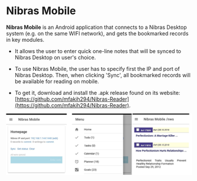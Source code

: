 # Nibras Mobile

**Nibras Mobile** is an Android application that connects to a Nibras Desktop system (e.g. on the same WIFI network), and gets the bookmarked records in key modules.

* It allows the user to enter quick one-line notes that will be synced to Nibras Desktop on user's choice.


* To use Nibras Mobile, the user has to specify first the IP and port of Nibras Desktop. Then, when clicking 'Sync', all bookmarked records will be available for reading on mobile.

* To get it, download and install the .apk release found on its website: 
[https://github.com/mfakih294/Nibras-Reader](https://github.com/mfakih294/Nibras-Reader).

![Screenshots](https://raw.githubusercontent.com/mfakih294/Nibras-Reader/master/docs/screenshot.jpeg)
